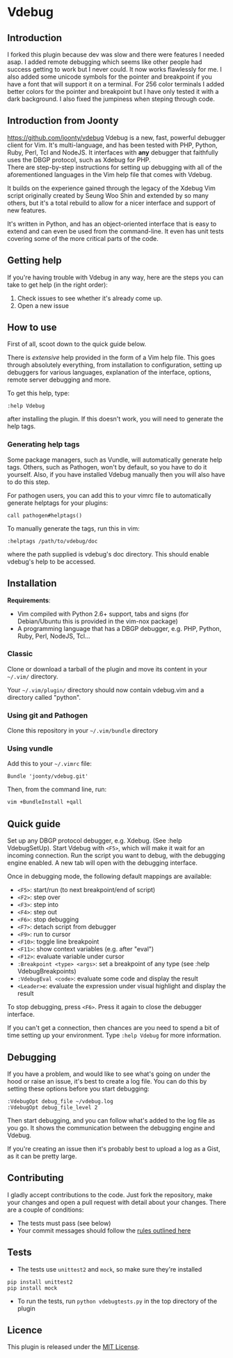 # Vdebug

## Introduction

I forked this plugin because dev was slow and there were features I needed asap.
I added remote debugging which seems like other people had success getting to work
but I never could. It now works flawlessly for me. I also added some unicode symbols
for the pointer and breakpoint if you have a font that will support it on a terminal.
For 256 color terminals I added better colors for the pointer and breakpoint but I
have only tested it with a dark background. I also fixed the jumpiness when steping
through code.

## Introduction from Joonty

https://github.com/joonty/vdebug
Vdebug is a new, fast, powerful debugger client for Vim. It's multi-language,
and has been tested with PHP, Python, Ruby, Perl, Tcl and NodeJS. It interfaces with 
**any** debugger that faithfully uses the DBGP protocol, such as Xdebug for PHP.  
There are step-by-step instructions for setting up debugging with all of the aforementioned 
languages in the Vim help file that comes with Vdebug. 

It builds on the experience gained through the legacy of the Xdebug Vim script 
originally created by Seung Woo Shin and extended by so many others, but it's a
total rebuild to allow for a nicer interface and support of new features.

It's written in Python, and has an object-oriented interface that is easy to extend 
and can even be used from the command-line. It even has unit tests covering
some of the more critical parts of the code.

## Getting help

If you're having trouble with Vdebug in any way, here are the steps you can take to get help (in the right order):

  1. Check issues to see whether it's already come up.
  3. Open a new issue

## How to use

First of all, scoot down to the quick guide below.

There is *extensive* help provided in the form of a Vim help file. This goes
through absolutely everything, from installation to configuration, setting up
debuggers for various languages, explanation of the interface, options, remote
server debugging and more.

To get this help, type:

```
:help Vdebug
```

after installing the plugin. If this doesn't work, you will need to generate the help tags.

### Generating help tags

Some package managers, such as Vundle, will automatically generate help tags. Others, such as Pathogen, won't by default, so you have to do it yourself. Also, if you have installed Vdebug manually then you will also have to do this step.

For pathogen users, you can add this to your vimrc file to automatically generate helptags for your plugins:

```vim
call pathogen#helptags()
```

To manually generate the tags, run this in vim:

```vim
:helptags /path/to/vdebug/doc
```

where the path supplied is vdebug's doc directory. This should enable vdebug's help to be accessed.

## Installation

**Requirements**:

  * Vim compiled with Python 2.6+ support, tabs and signs (for Debian/Ubuntu this is provided in the vim-nox package)
  * A programming language that has a DBGP debugger, e.g. PHP, Python, Ruby,
    Perl, NodeJS, Tcl...

### Classic

Clone or download a tarball of the plugin and move its content in your
`~/.vim/` directory.

Your `~/.vim/plugin/` directory should now contain vdebug.vim and a directory
called "python".

### Using git and Pathogen

Clone this repository in your `~/.vim/bundle` directory

### Using vundle

Add this to your `~/.vimrc` file:

```vim
Bundle 'joonty/vdebug.git'
```

Then, from the command line, run:

```bash
vim +BundleInstall +qall
```

## Quick guide

Set up any DBGP protocol debugger, e.g. Xdebug. (See :help VdebugSetUp). Start Vdebug with `<F5>`, which will make it wait for an incoming connection. Run the script you want to debug, with the debugging engine enabled. A new tab will open with the debugging interface.

Once in debugging mode, the following default mappings are available:

 * `<F5>`: start/run (to next breakpoint/end of script)
 * `<F2>`: step over
 * `<F3>`: step into
 * `<F4>`: step out
 * `<F6>`: stop debugging
 * `<F7>`: detach script from debugger
 * `<F9>`: run to cursor
 * `<F10>`: toggle line breakpoint
 * `<F11>`: show context variables (e.g. after "eval")
 * `<F12>`: evaluate variable under cursor
 * `:Breakpoint <type> <args>`: set a breakpoint of any type (see :help
    VdebugBreakpoints)
 * `:VdebugEval <code>`: evaluate some code and display the result
 * `<Leader>e`: evaluate the expression under visual highlight and display the result

To stop debugging, press `<F6>`. Press it again to close the debugger interface.

If you can't get a connection, then chances are you need to spend a bit of time setting up your environment. Type `:help Vdebug` for more information.

## Debugging

If you have a problem, and would like to see what's going on under the hood or raise an issue, it's best to create a log file. You can do this by setting these options before you start debugging:

```vim
:VdebugOpt debug_file ~/vdebug.log
:VdebugOpt debug_file_level 2
```

Then start debugging, and you can follow what's added to the log file as you go. It shows the communication between the debugging engine and Vdebug.

If you're creating an issue then it's probably best to upload a log as a Gist, as it can be pretty large.

## Contributing

I gladly accept contributions to the code. Just fork the repository, make your changes and open a pull request with detail about your changes. There are a couple of conditions:

 * The tests must pass (see below)
 * Your commit messages should follow the [rules outlined here][2]

## Tests

 * The tests use `unittest2` and `mock`, so make sure they're installed

```
pip install unittest2
pip install mock
```

* To run the tests, run `python vdebugtests.py` in the top directory of the plugin

## Licence

This plugin is released under the [MIT License][1].

[1]: https://raw.github.com/joonty/vdebug/master/LICENCE
[2]: http://tbaggery.com/2008/04/19/a-note-about-git-commit-messages.html
[3]: https://github.com/joonty/vdebug/issues/
[4]: https://github.com/joonty/vdebug/issues/new
[5]: https://github.com/joonty/vdebug/issues/158
